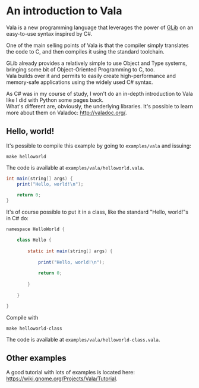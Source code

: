 An introduction to Vala
=======================

Vala is a new programming language that leverages the power of [GLib](https://developer.gnome.org/glib/)
on an easy-to-use syntax inspired by C#.

One of the main selling points of Vala is that the compiler simply translates the code to C, and then compiles it
using the standard toolchain.

GLib already provides a relatively simple to use Object and Type systems, bringing some bit of Object-Oriented Programming to C, too.  
Vala builds over it and permits to easily create high-performance and memory-safe applications using the widely used C# syntax.

As C# was in my course of study, I won't do an in-depth introduction to Vala like I did with Python some pages back.  
What's different are, obviously, the underlying libraries. It's possible to learn more about them on Valadoc: http://valadoc.org/.

Hello, world!
-------------

It's possible to compile this example by going to `examples/vala` and issuing:

	make helloworld

The code is available at `examples/vala/helloworld.vala`.

```Java
int main(string[] args) {
	print("Hello, world!\n");
	
	return 0;
}
```

It's of course possible to put it in a class, like the standard "Hello, world!"s in C# do:

```Java
namespace HelloWorld {

	class Hello {
		
		static int main(string[] args) {
		
			print("Hello, world!\n");
			
			return 0;
		
		}
		
	}

}
```

Compile with

	make helloworld-class

The code is available at `examples/vala/helloworld-class.vala`.

Other examples
--------------

A good tutorial with lots of examples is located here: https://wiki.gnome.org/Projects/Vala/Tutorial.
